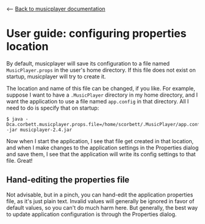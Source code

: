<-- [Back to musicplayer documentation](../README.md)

# User guide: configuring properties location

By default, musicplayer will save its configuration to a file named `MusicPlayer.props` in the user's home directory.
If this file does not exist on startup, musicplayer will try to create it.

The location and name of this file can be changed, if you like. For example, suppose I want to have
a `.MusicPlayer` directory in my home directory, and I want the application to use a file named `app.config`
in that directory. All I need to do is specify that on startup:

```shell
$ java -Dca.corbett.musicplayer.props.file=/home/scorbett/.MusicPlayer/app.config -jar musicplayer-2.4.jar 
```

Now when I start the application, I see that file get created in that location, and when I make changes to the
application settings in the Properties dialog and save them, I see that the application will write its
config settings to that file. Great!

## Hand-editing the properties file

Not advisable, but in a pinch, you can hand-edit the application properties file, as it's just plain text.
Invalid values will generally be ignored in favor of default values, so you can't do much harm here.
But generally, the best way to update application configuration is through the Properties dialog.
